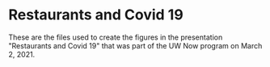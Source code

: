 # Restaurants and Covid 19

These are the files used to create the figures in the presentation "Restaurants and Covid 19" that was part of the UW Now program on March 2, 2021.
